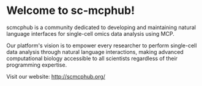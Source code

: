# Welcome to sc-mcphub!

scmcphub is a community dedicated to developing and maintaining natural language interfaces for single-cell omics data analysis using MCP. 

Our platform's vision is to empower every researcher to perform single-cell data analysis through natural language interactions, making advanced computational biology accessible to all scientists regardless of their programming expertise.

Visit our website: http://scmcphub.org/
